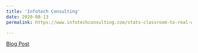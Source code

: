 ```yaml
---
title: 'Infotech Consulting'
date: 2020-08-13
permalink: https://www.infotechconsulting.com/stats-classroom-to-real-world

---
```


[Blog Post](https://www.infotechconsulting.com/stats-classroom-to-real-world)

